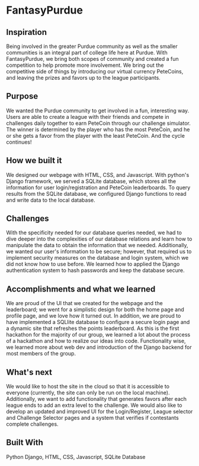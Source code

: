 # FantasyPurdue
## Inspiration
Being involved in the greater Purdue community as well as the smaller communities is an integral part of college life here at Purdue. With FantasyPurdue, we bring both scopes of community and created a fun competition to help promote more involvement. We bring out the competitive side of things by introducing our virtual currency PeteCoins, and leaving the prizes and favors up to the league participants.

## Purpose
We wanted the Purdue community to get involved in a fun, interesting way. Users are able to create a league with their friends and compete in challenges daily together to earn PeteCoin through our challenge simulator. The winner is determined by the player who has the most PeteCoin, and he or she gets a favor from the player with the least PeteCoin. And the cycle continues!

## How we built it
We designed our webpage with HTML, CSS, and Javascript. With python's Django framework, we served a SQLite database, which stores all the information for user login/registration and PeteCoin leaderboards. To query results from the SQLite database, we configured Django functions to read and write data to the local database.

## Challenges
With the specificity needed for our database queries needed, we had to dive deeper into the complexities of our database relations and learn how to manipulate the data to obtain the information that we needed. Additionally, we wanted our user's information to be secure; however, that required us to implement security measures on the database and login system, which we did not know how to use before. We learned how to applied the Django authentication system to hash passwords and keep the database secure.

## Accomplishments and what we learned
We are proud of the UI that we created for the webpage and the leaderboard; we went for a simplistic design for both the home page and profile page, and we love how it turned out. In addition, we are proud to have implemented a SQLlite database to configure a secure login page and a dynamic site that refreshes the points leaderboard. As this is the first hackathon for the majority of our group, we learned a lot about the process of a hackathon and how to realize our ideas into code. Functionality wise, we learned more about web dev and introduction of the Django backend for most members of the group.

## What's next
We would like to host the site in the cloud so that it is accessible to everyone (currently, the site can only be run on the local machine). Additionally, we want to add functionality that generates favors after each league ends to add an extra level to the challenge. We would also like to develop an updated and improved UI for the Login/Register, League selector and Challenge Selector pages and a system that verifies if contestants complete challenges.


## Built With
Python Django, HTML, CSS, Javascript, SQLite Database
